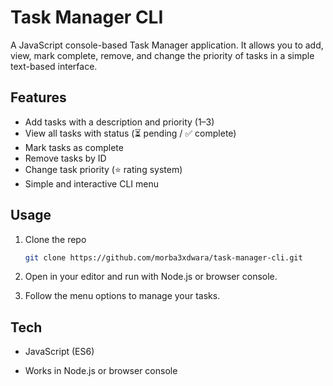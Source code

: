 # Task Manager CLI

A JavaScript console-based Task Manager application. It allows you to add, view, mark complete, remove, and change the priority of tasks in a simple text-based interface.

## Features
- Add tasks with a description and priority (1–3)  
- View all tasks with status (⏳ pending / ✅ complete)  
- Mark tasks as complete  
- Remove tasks by ID  
- Change task priority (⭐ rating system)  
- Simple and interactive CLI menu  

## Usage
1. Clone the repo  
   ```bash
   git clone https://github.com/morba3xdwara/task-manager-cli.git
   
2. Open in your editor and run with Node.js or browser console.

3. Follow the menu options to manage your tasks.

## Tech

- JavaScript (ES6)

- Works in Node.js or browser console
